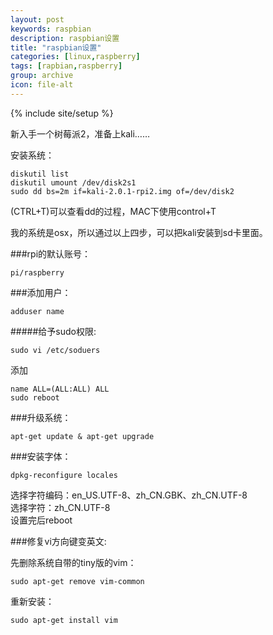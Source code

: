 ```yaml
---
layout: post
keywords: raspbian
description: raspbian设置
title: "raspbian设置"
categories: [linux,raspberry]
tags: [rapbian,raspberry]
group: archive
icon: file-alt
---
```

{% include site/setup %}

新入手一个树莓派2，准备上kali……  

安装系统：  

    diskutil list
    diskutil umount /dev/disk2s1    
    sudo dd bs=2m if=kali-2.0.1-rpi2.img of=/dev/disk2    

(CTRL+T)可以查看dd的过程，MAC下使用control+T  

我的系统是osx，所以通过以上四步，可以把kali安装到sd卡里面。  

###rpi的默认账号：  

    pi/raspberry  

###添加用户：  

    adduser name   

#####给予sudo权限:    

    sudo vi /etc/soduers

添加 
    
    name ALL=(ALL:ALL) ALL  
    sudo reboot  

###升级系统：  

    apt-get update & apt-get upgrade   

###安装字体：  

    dpkg-reconfigure locales  

选择字符编码：en\_US.UTF-8、zh\_CN.GBK、zh\_CN.UTF-8    
选择字符：zh\_CN.UTF-8     
设置完后reboot    

###修复vi方向键变英文:  

先删除系统自带的tiny版的vim：  

    sudo apt-get remove vim-common     

重新安装：  

    sudo apt-get install vim  